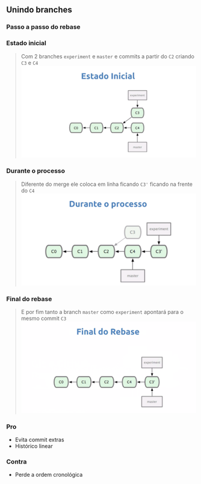 ## Unindo branches ##

### Passo a passo do rebase ###
### Estado inicial ###
> Com 2 branches `experiment` e `master` e commits a partir do `C2` criando `C3` e `C4` 
[![Banner](../.github/assets/entendendo-rebase-img1.png)](#)

### Durante o processo ###
> Diferente do merge ele coloca em linha ficando `C3'` ficando na frente do `C4`
[![Banner](../.github/assets/entendendo-rebase-img2.png)](#)

### Final do rebase ###
> E por fim tanto a branch `master` como `experiment` apontará para o mesmo commit `C3`
[![Banner](../.github/assets/entendendo-rebase-img3.png)](#)

### Pro ### 
* Evita commit extras
* Histórico linear
  
### Contra ###
* Perde a ordem cronológica